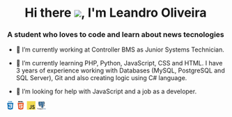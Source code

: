 
<h1 align="center">Hi there <img src="https://raw.githubusercontent.com/kaueMarques/kaueMarques/master/hi.gif" width="30px">, I'm Leandro Oliveira</h1>
<h3 align="center">A student who loves to code and learn about news tecnologies</h3>

- 🔭 I’m currently working at Controller BMS as Junior Systems Technician.

- 🌱 I’m currently learning PHP, Python, JavaScript, CSS and HTML. I have 3 years of experience working with Databases (MySQL, PostgreSQL and SQL Server), Git and also creating logic using C# language.

- 🤔 I’m looking for help with JavaScript and a job as a developer.


<p align="left">

<img src="https://raw.githubusercontent.com/devicons/devicon/master/icons/css3/css3-plain-wordmark.svg" alt="css3"  width="20" height="20"/>
<img src="https://raw.githubusercontent.com/devicons/devicon/master/icons/html5/html5-original-wordmark.svg" alt="html5"  width="20" height="20"/>
<img src="https://raw.githubusercontent.com/devicons/devicon/master/icons/javascript/javascript-original.svg" alt="javascript" width="20" height="20"/>
<img src="https://raw.githubusercontent.com/devicons/devicon/master/icons/postgresql/postgresql-original-wordmark.svg" alt="postgresql" width="20" height="20"/>
</p>

